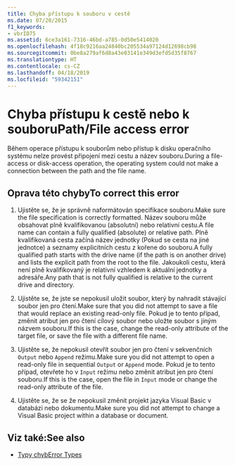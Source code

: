 ```yaml
---
title: Chyba přístupu k souboru v cestě
ms.date: 07/20/2015
f1_keywords:
- vbrID75
ms.assetid: 6ce3a161-7316-46bd-a785-0d50e5414020
ms.openlocfilehash: 4f18c9216aa24840bc205534a97124d12698cb98
ms.sourcegitcommit: 0be8a279af6d8a43e03141e349d3efd5d35f8767
ms.translationtype: HT
ms.contentlocale: cs-CZ
ms.lasthandoff: 04/18/2019
ms.locfileid: "59342151"
---
```

# <a name="pathfile-access-error"></a><span data-ttu-id="750cc-102">Chyba přístupu k cestě nebo k souboru</span><span class="sxs-lookup"><span data-stu-id="750cc-102">Path/File access error</span></span>
<span data-ttu-id="750cc-103">Během operace přístupu k souborům nebo přístup k disku operačního systému nelze provést připojení mezi cestu a název souboru.</span><span class="sxs-lookup"><span data-stu-id="750cc-103">During a file-access or disk-access operation, the operating system could not make a connection between the path and the file name.</span></span>  
  
## <a name="to-correct-this-error"></a><span data-ttu-id="750cc-104">Oprava této chyby</span><span class="sxs-lookup"><span data-stu-id="750cc-104">To correct this error</span></span>  
  
1. <span data-ttu-id="750cc-105">Ujistěte se, že je správně naformátován specifikace souboru.</span><span class="sxs-lookup"><span data-stu-id="750cc-105">Make sure the file specification is correctly formatted.</span></span> <span data-ttu-id="750cc-106">Název souboru může obsahovat plně kvalifikovanou (absolutní) nebo relativní cestu.</span><span class="sxs-lookup"><span data-stu-id="750cc-106">A file name can contain a fully qualified (absolute) or relative path.</span></span> <span data-ttu-id="750cc-107">Plně kvalifikovaná cesta začíná název jednotky (Pokud se cesta na jiné jednotce) a seznamy explicitních cestu z kořene do souboru.</span><span class="sxs-lookup"><span data-stu-id="750cc-107">A fully qualified path starts with the drive name (if the path is on another drive) and lists the explicit path from the root to the file.</span></span> <span data-ttu-id="750cc-108">Jakoukoli cestu, která není plně kvalifikovaný je relativní vzhledem k aktuální jednotky a adresáře.</span><span class="sxs-lookup"><span data-stu-id="750cc-108">Any path that is not fully qualified is relative to the current drive and directory.</span></span>  
  
2. <span data-ttu-id="750cc-109">Ujistěte se, že jste se nepokusil uložit soubor, který by nahradit stávající soubor jen pro čtení.</span><span class="sxs-lookup"><span data-stu-id="750cc-109">Make sure that you did not attempt to save a file that would replace an existing read-only file.</span></span> <span data-ttu-id="750cc-110">Pokud je to tento případ, změnit atribut jen pro čtení cílový soubor nebo uložte soubor s jiným názvem souboru.</span><span class="sxs-lookup"><span data-stu-id="750cc-110">If this is the case, change the read-only attribute of the target file, or save the file with a different file name.</span></span>  
  
3. <span data-ttu-id="750cc-111">Ujistěte se, že nepokusil otevřít soubor jen pro čtení v sekvenčních `Output` nebo `Append` režimu.</span><span class="sxs-lookup"><span data-stu-id="750cc-111">Make sure you did not attempt to open a read-only file in sequential `Output` or `Append` mode.</span></span> <span data-ttu-id="750cc-112">Pokud je to tento případ, otevřete ho v `Input` režimu nebo změnit atribut jen pro čtení souboru.</span><span class="sxs-lookup"><span data-stu-id="750cc-112">If this is the case, open the file in `Input` mode or change the read-only attribute of the file.</span></span>  
  
4. <span data-ttu-id="750cc-113">Ujistěte se, že se že nepokusil změnit projekt jazyka Visual Basic v databázi nebo dokumentu.</span><span class="sxs-lookup"><span data-stu-id="750cc-113">Make sure you did not attempt to change a Visual Basic project within a database or document.</span></span>  
  
## <a name="see-also"></a><span data-ttu-id="750cc-114">Viz také:</span><span class="sxs-lookup"><span data-stu-id="750cc-114">See also</span></span>

- [<span data-ttu-id="750cc-115">Typy chyb</span><span class="sxs-lookup"><span data-stu-id="750cc-115">Error Types</span></span>](../../../visual-basic/programming-guide/language-features/error-types.md)
